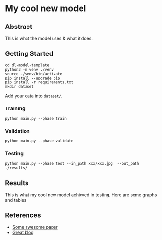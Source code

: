 # My cool new model

## Abstract

This is what the model uses & what it does.

## Getting Started

```shell
cd dl-model-template
python3 -m venv ./venv
source ./venv/bin/activate
pip install --upgrade pip
pip install -r requirements.txt
mkdir dataset
```

Add your data into `dataset/`.

### Training

```shell
python main.py --phase train
```

### Validation

```shell
python main.py --phase validate
```

### Testing

```shell
python main.py --phase test --in_path xxx/xxx.jpg  --out_path ./results/
```

## Results

This is what my cool new model achieved in testing.
Here are some graphs and tables.

## References

* [Some awesome paper](www.github.com/rshwndsz)
* [Great blog](www.github.com/rshwndsz)
